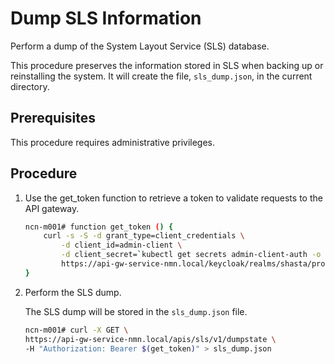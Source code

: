 # Dump SLS Information

Perform a dump of the System Layout Service \(SLS\) database.

This procedure preserves the information stored in SLS when backing up or reinstalling the system.
It will create the file, `sls_dump.json`, in the current directory.

## Prerequisites

This procedure requires administrative privileges.

## Procedure

1. Use the get\_token function to retrieve a token to validate requests to the API gateway.

    ```bash
    ncn-m001# function get_token () {
        curl -s -S -d grant_type=client_credentials \
            -d client_id=admin-client \
            -d client_secret=`kubectl get secrets admin-client-auth -o jsonpath='{.data.client-secret}' | base64 -d` \
            https://api-gw-service-nmn.local/keycloak/realms/shasta/protocol/openid-connect/token | jq -r '.access_token'
    }
    ```

2. Perform the SLS dump.

    The SLS dump will be stored in the `sls_dump.json` file.

    ```bash
    ncn-m001# curl -X GET \
    https://api-gw-service-nmn.local/apis/sls/v1/dumpstate \
    -H "Authorization: Bearer $(get_token)" > sls_dump.json
    ```
